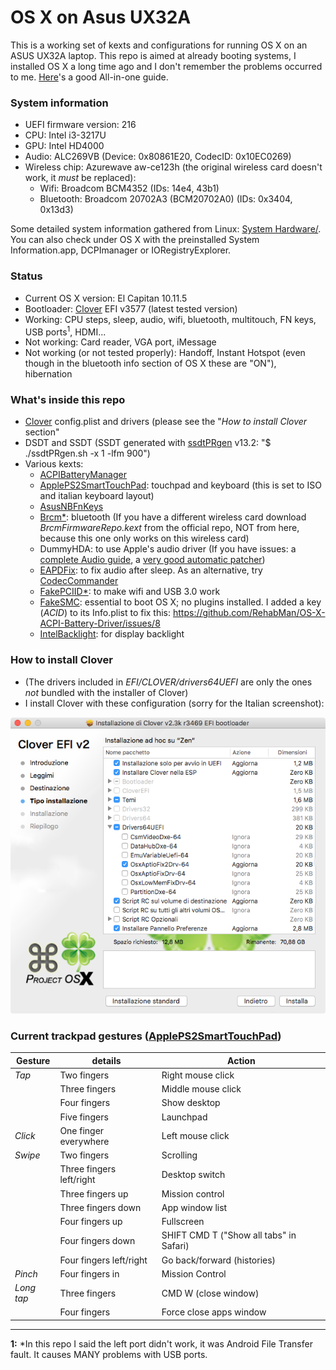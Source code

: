 # OS X on Asus UX32A
This is a working set of kexts and configurations for running OS X on an ASUS UX32A laptop. This repo is aimed at already booting systems, I installed OS X a long time ago and I don't remember the problems occurred to me. [Here](http://www.insanelymac.com/forum/topic/298027-guide-aio-guides-for-hackintosh/)'s a good All-in-one guide.

### System information
- UEFI firmware version: 216
- CPU: Intel i3-3217U
- GPU: Intel HD4000
- Audio: ALC269VB (Device: 0x80861E20, CodecID: 0x10EC0269)
- Wireless chip: Azurewave aw-ce123h (the original wireless card doesn't work, it *must* be replaced):
  - Wifi: Broadcom BCM4352 (IDs: 14e4, 43b1)
  - Bluetooth: Broadcom 20702A3 (BCM20702A0) (IDs: 0x3404, 0x13d3)

Some detailed system information gathered from Linux: [System Hardware/](https://github.com/diegobit/OSX-ASUS-UX32A/tree/master/System%20Hardware).
You can also check under OS X with the preinstalled System Information.app, DCPImanager or IORegistryExplorer. 

### Status
- Current OS X version: El Capitan 10.11.5
- Bootloader: [Clover](http://sourceforge.net/projects/cloverefiboot/) EFI v3577 (latest tested version)
- Working: CPU steps, sleep, audio, wifi, bluetooth, multitouch, FN keys, USB ports<sup>1</sup>, HDMI...
- Not working: Card reader, VGA port, iMessage
- Not working (or not tested properly): Handoff, Instant Hotspot (even though in the bluetooth info section of OS X these are "ON"), hibernation

### What's inside this repo
- [Clover](http://sourceforge.net/projects/cloverefiboot/) config.plist and drivers (please see the "*How to install Clover* section"
- DSDT and SSDT (SSDT generated with [ssdtPRgen](https://github.com/Piker-Alpha/ssdtPRGen.sh) v13.2: "$ ./ssdtPRgen.sh -x 1 -lfm 900")
- Various kexts:
  - [ACPIBatteryManager](https://bitbucket.org/RehabMan/os-x-acpi-battery-driver)
  - [ApplePS2SmartTouchPad](http://forum.osxlatitude.com/index.php?/topic/1948-elan-focaltech-and-synaptics-smart-touchpad-driver-mac-os-x/): touchpad and keyboard (this is set to ISO and italian keyboard layout)
  - [AsusNBFnKeys](http://forum.osxlatitude.com/index.php?/topic/1968-fn-hotkey-and-als-sensor-driver-for-asus-notebooks/)
  - [Brcm\*](https://bitbucket.org/RehabMan/os-x-brcmpatchram): bluetooth (If you have a different wireless card download *BrcmFirmwareRepo.kext* from the official repo, NOT from here, because this one only works on this wireless card)
  - DummyHDA: to use Apple's audio driver (If you have issues: a [complete Audio guide](http://forum.osxlatitude.com/index.php?/topic/1946-complete-applehda-patching-guide/), a [very good automatic patcher](http://www.insanelymac.com/forum/files/file/496-applehda-patcher/))
  - [EAPDFix](http://forum.osxlatitude.com/index.php?/topic/3084-eapdjack-sense-fix-no-audiojack-sense-issue-after-sleep/): to fix audio after sleep. As an alternative, try [CodecCommander](https://bitbucket.org/RehabMan/os-x-eapd-codec-commander/overview)
  - [FakePCIID\*](https://bitbucket.org/RehabMan/os-x-fake-pci-id): to make wifi and USB 3.0 work
  - [FakeSMC](http://www.hwsensors.com): essential to boot OS X; no plugins installed. I added a key (*ACID*) to its Info.plist to fix this: https://github.com/RehabMan/OS-X-ACPI-Battery-Driver/issues/8
  - [IntelBacklight](https://bitbucket.org/RehabMan/os-x-intel-backlight): for display backlight

### How to install Clover
- (The drivers included in *EFI/CLOVER/drivers64UEFI* are only the ones *not* bundled with the installer of Clover)
- I install Clover with these configuration (sorry for the Italian screenshot):

![Clover configuration screenshot](/screenshots/cloverConfigurations.png)


### Current trackpad gestures ([ApplePS2SmartTouchPad](http://forum.osxlatitude.com/index.php?/topic/1948-elan-focaltech-and-synaptics-smart-touchpad-driver-mac-os-x/))

| Gesture       | details                   | Action                                  |
| ------------- | ------------------------- | --------------------------------------- |
| *Tap*         | Two fingers               | Right mouse click                       |
|               | Three fingers             | Middle mouse click                      |
|               | Four fingers              | Show desktop                            |
|               | Five fingers              | Launchpad                               |
| *Click*       | One finger everywhere     | Left mouse click                        |
| *Swipe*       | Two fingers               | Scrolling                               |
|               | Three fingers left/right  | Desktop switch                          |
|               | Three fingers up					|	Mission control                         |
|               | Three fingers down				|	App window list                         |
|               | Four fingers up					  | Fullscreen                              |
|               | Four fingers down				  | SHIFT CMD T ("Show all tabs" in Safari) |
|               | Four fingers left/right		| Go back/forward (histories)             |
| *Pinch*       | Four fingers in           | Mission Control                         |
| *Long tap*    | Three fingers             | CMD W (close window)                    |
|               | Four fingers			        |	Force close apps window                 |

---

**1:** *In this repo I said the left port didn't work, it was Android File Transfer fault. It causes MANY problems with USB ports.